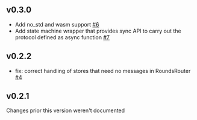 ## v0.3.0
* Add no_std and wasm support [#6]
* Add state machine wrapper that provides sync API to carry out the protocol defined as async function [#7]

[#6]: https://github.com/dfns/round-based/pull/6
[#7]: https://github.com/dfns/round-based/pull/7

## v0.2.2

* fix: correct handling of stores that need no messages in RoundsRouter [#4]

[#4]: https://github.com/dfns/round-based/pull/4

## v0.2.1

Changes prior this version weren't documented
